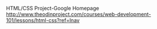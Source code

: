 HTML/CSS Project-Google Homepage
http://www.theodinproject.com/courses/web-development-101/lessons/html-css?ref=lnav
